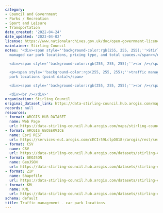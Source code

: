 ```yaml
---
category:
- Council and Government
- Parks / Recreation
- Sport and Leisure
- Transportation
date_created: '2022-04-24'
date_updated: '2023-04-02'
license: https://www.nationalarchives.gov.uk/doc/open-government-licence/version/3/
maintainer: Stirling Council
notes: '<div><span style=''background-color:rgb(255, 255, 255);''>Stirling Council
  managed car park locations, pricing type, and total spaces.</span></div>

  <div><span style=''background-color:rgb(255, 255, 255);''><br /></span></div>

  <p><span style=''background-color:rgb(255, 255, 255);''>traffic management - car
  park locations (point data)</span>

  <div><span style=''background-color:rgb(255, 255, 255);''><br /></span></div></p>

  <div><br /></div>'
organization: Stirling Council
original_dataset_link: https://data-stirling-council.hub.arcgis.com/maps/stirling-council::traffic-management-car-park-locations
records: null
resources:
- format: ARCGIS HUB DATASET
  name: Web Page
  url: https://data-stirling-council.hub.arcgis.com/maps/stirling-council::traffic-management-car-park-locations
- format: ARCGIS GEOSERVICE
  name: Esri REST
  url: https://services-eu1.arcgis.com/cECIr59LclpO818r/arcgis/rest/services/Traffic_Management_Car_Park_Locations_Points_Current/FeatureServer/1
- format: CSV
  name: CSV
  url: https://data-stirling-council.hub.arcgis.com/datasets/stirling-council::traffic-management-car-park-locations.csv?outSR=%7B%22latestWkid%22%3A27700%2C%22wkid%22%3A27700%7D
- format: GEOJSON
  name: GeoJSON
  url: https://data-stirling-council.hub.arcgis.com/datasets/stirling-council::traffic-management-car-park-locations.geojson?outSR=%7B%22latestWkid%22%3A27700%2C%22wkid%22%3A27700%7D
- format: ZIP
  name: Shapefile
  url: https://data-stirling-council.hub.arcgis.com/datasets/stirling-council::traffic-management-car-park-locations.zip?outSR=%7B%22latestWkid%22%3A27700%2C%22wkid%22%3A27700%7D
- format: KML
  name: KML
  url: https://data-stirling-council.hub.arcgis.com/datasets/stirling-council::traffic-management-car-park-locations.kml?outSR=%7B%22latestWkid%22%3A27700%2C%22wkid%22%3A27700%7D
schema: default
title: Traffic management - car park locations
---
```

